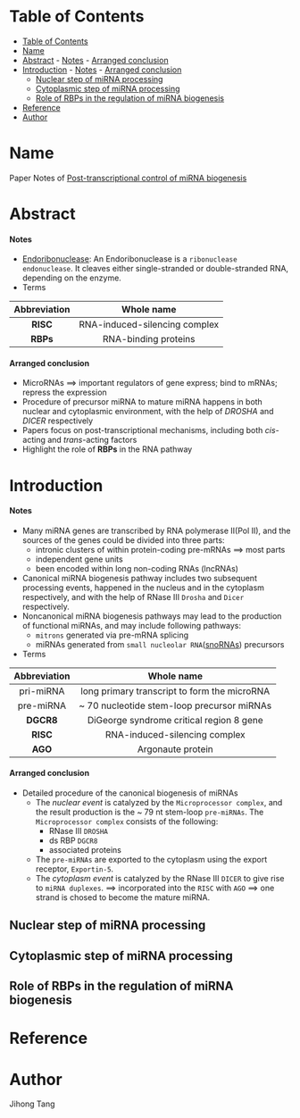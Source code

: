 [TOC levels=1-4]: #

# Table of Contents
- [Table of Contents](#table-of-contents)
- [Name](#name)
- [Abstract](#abstract)
      - [Notes](#notes)
      - [Arranged conclusion](#arranged-conclusion)
- [Introduction](#introduction)
      - [Notes](#notes-1)
      - [Arranged conclusion](#arranged-conclusion-1)
  - [Nuclear step of miRNA processing](#nuclear-step-of-mirna-processing)
  - [Cytoplasmic step of miRNA processing](#cytoplasmic-step-of-mirna-processing)
  - [Role of RBPs in the regulation of miRNA biogenesis](#role-of-rbps-in-the-regulation-of-mirna-biogenesis)
- [Reference](#reference)
- [Author](#author)

# Name
Paper Notes of [Post-transcriptional control of miRNA biogenesis](http://rnajournal.cshlp.org/lookup/doi/10.1261/rna.)

# Abstract
#### Notes
* [Endoribonuclease](https://en.wikipedia.org/wiki/Endoribonuclease): An Endoribonuclease is a `ribonuclease endonuclease`. It cleaves either single-stranded or double-stranded RNA, depending on the enzyme.
* Terms

| Abbreviation | Whole name|
| :---: | :---: |
|**RISC**| RNA-induced-silencing complex|
|**RBPs**| RNA-binding proteins|

#### Arranged conclusion
* MicroRNAs ==> important regulators of gene express; bind to mRNAs; repress the expression
* Procedure of precursor miRNA to mature miRNA happens in both nuclear and cytoplasmic environment, with the help of *DROSHA* and *DICER* respectively
* Papers focus on post-transcriptional mechanisms, including both *cis*-acting and *trans*-acting factors
* Highlight the role of **RBPs** in the RNA pathway

# Introduction
#### Notes
* Many miRNA genes are transcribed by RNA polymerase II(Pol II), and the sources of the genes could be divided into three parts:
  * intronic clusters of within protein-coding pre-mRNAs ==> most parts
  * independent gene units
  * been encoded within long non-coding RNAs (lncRNAs)
* Canonical miRNA biogenesis pathway includes two subsequent processing events, happened in the nucleus and in the cytoplasm respectively, and with the help of RNase III `Drosha` and `Dicer` respectively.
* Noncanonical miRNA biogenesis pathways may lead to the production of functional miRNAs, and may include following pathways:
  * `mitrons` generated via pre-mRNA splicing
  * miRNAs generated from `small nucleolar RNA`([snoRNAs](https://en.wikipedia.org/wiki/Small_nucleolar_RNA)) precursors
* Terms

| Abbreviation | Whole name|
| :---: | :---: |
|pri-miRNA| long primary transcript to form the microRNA|
| pre-miRNA | ~ 70 nucleotide stem-loop precursor miRNAs|
|**DGCR8**| DiGeorge syndrome critical region 8 gene|
|**RISC**| RNA-induced-silencing complex|
| **AGO** | Argonaute protein|

#### Arranged conclusion
* Detailed procedure of the canonical biogenesis of miRNAs
  * The *nuclear event* is catalyzed by the `Microprocessor complex`, and the result production is the ~ 79 nt stem-loop `pre-miRNAs`. The `Microprocessor complex` consists of the following:
    * RNase III `DROSHA`
    * ds RBP `DGCR8`
    * associated proteins
  * The `pre-miRNAs` are exported to the cytoplasm using the export receptor, `Exportin-5`.
  * The *cytoplasm event* is catalyzed by the RNase III `DICER` to give rise to `miRNA duplexes`. ==> incorporated into the `RISC` with `AGO` ==> one strand is chosed to become the mature miRNA.

## Nuclear step of miRNA processing

## Cytoplasmic step of miRNA processing

## Role of RBPs in the regulation of miRNA biogenesis


# Reference 

# Author
Jihong Tang